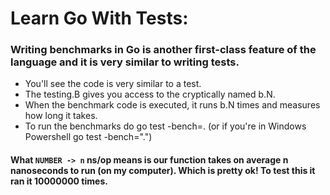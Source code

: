 # Learn Go With Tests:

### Writing benchmarks in Go is another first-class feature of the language and it is very similar to writing tests.

* You'll see the code is very similar to a test.
* The testing.B gives you access to the cryptically named b.N.
* When the benchmark code is executed, it runs b.N times and measures how long it takes.
* To run the benchmarks do go test -bench=. (or if you're in Windows Powershell go test -bench=".")


#### What `NUMBER -> n` ns/op means is our function takes on average n nanoseconds to run (on my computer). Which is pretty ok! To test this it ran it 10000000 times.